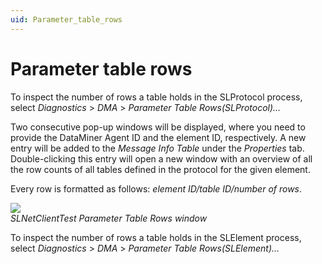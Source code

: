 ```yaml
---
uid: Parameter_table_rows
---
```


# Parameter table rows

To inspect the number of rows a table holds in the SLProtocol process, select *Diagnostics* > *DMA* > *Parameter Table Rows(SLProtocol)…*

Two consecutive pop-up windows will be displayed, where you need to provide the DataMiner Agent ID and the element ID, respectively. A new entry will be added to the *Message Info Table* under the *Properties* tab. Double-clicking this entry will open a new window with an overview of all the row counts of all tables defined in the protocol for the given element.

Every row is formatted as follows: *element ID/table ID/number of rows*.

![](~/develop/images/ParameterTableRows.png)<br>
*SLNetClientTest Parameter Table Rows window*

To inspect the number of rows a table holds in the SLElement process, select *Diagnostics* > *DMA* > *Parameter Table Rows(SLElement)…*
